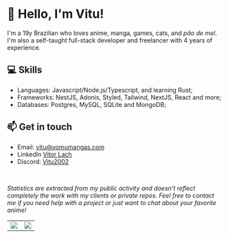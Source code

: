 # 👋 Hello, I'm Vitu!
I'm a 19y Brazilian who loves anime, manga, games, cats, and *pão de mel*. I'm also a self-taught full-stack developer and freelancer with 4 years of experience.

## 💻 Skills
- Languages: Javascript/Node.js/Typescript, and learning Rust;
- Frameworks: NestJS, Adonis, Styled, Tailwind, NextJS, React and more;
- Databases: Postgres, MySQL, SQLite and MongoDB;

## 📫 Get in touch
- Email: [vitu@yomumangas.com](mailto:vitu@yomumangas.com)
- LinkedIn [Vitor Lach](https://www.linkedin.com/in/vitor-lach/)
- Discord: [Vitu2002](https://discord.com/users/293913134748401674)

<br />

<em>Statistics are extracted from my public activity and doesn't reflect completely the work with my clients or private repos. Feel free to contact me if you need help with a project or just want to chat about your favorite anime!</em>

<table>
  <tr>
    <td>
      <img align='center' src='https://github-readme-stats.vercel.app/api?username=Vitu2002&show_icons=true&theme=transparent&border_color=606060&bg_color=181818&include_all_commits=true&rank_icon=github&title_color=e7e7e7&icon_color=3577ff&text_color=B3B3B3&border_radius=4.25&ring_color=3577ff&custom_title=My%20Github%20Stats' />
    </td>
    <td>
      <img align='center' src='https://github-readme-stats.vercel.app/api/top-langs?username=Vitu2002&show_icons=true&theme=transparent&border_color=606060&bg_color=181818&include_all_commits=true&rank_icon=github&title_color=e7e7e7&text_color=B3B3B3&border_radius=4.25' />
    </td>
  </tr>
</table>
